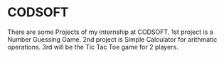 # CODSOFT
There are  some Projects of my internship at CODSOFT. 
1st project is a Number Guessing Game.
2nd project is Simple Calculator for arithmatic operations.
3rd will be the Tic Tac Toe game for 2 players.
